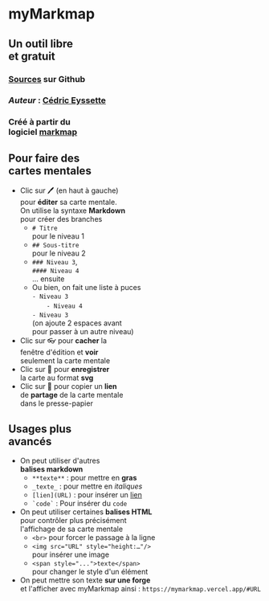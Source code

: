 # myMarkmap

## Un outil libre<br> et gratuit

### <span class="ml-2">[Sources](https://github.com/eyssette/myMarkmap/) sur Github</span>
### _Auteur_ : [Cédric Eyssette](https://eyssette.github.io/)
### Créé à partir du<br> logiciel [markmap](https://markmap.js.org/)

## Pour faire des<br> cartes mentales

- Clic sur 🖊️ (en haut à gauche)<br>pour **éditer** sa carte mentale. <br>On utilise la syntaxe **Markdown**<br>pour créer des branches
  - `# Titre` <br>pour le niveau 1
  - `## Sous-titre`<br> pour le niveau 2
  - `### Niveau 3`,<br> `#### Niveau 4`<br>… ensuite
  - Ou bien, on fait une liste à puces<br>`- Niveau 3`<br>　`  - Niveau 4`<br>`- Niveau 3`<br>(on ajoute 2 espaces avant <br>pour  passer à un autre niveau)
- Clic sur 👓 pour **cacher** la<br> fenêtre d'édition et **voir** <br>seulement la carte mentale
- Clic sur 💾 pour **enregistrer** <br>la carte au format **svg**
- Clic sur 🔗 pour copier un **lien**<br> de **partage** de la carte mentale<br>dans le presse-papier


## Usages plus<br> avancés

- On peut utiliser d'autres<br> **balises markdown**
  - `**texte**` : pour mettre en **gras**
  - `_texte_` : pour mettre en _italiques_
  - `[lien](URL)` : pour insérer un [lien](https://eyssette.github.io/)
  - ``` `code` ``` : Pour insérer du `code` 
- On peut utiliser certaines **balises HTML**<br>pour contrôler plus précisément<br>l'affichage de sa carte mentale
  - `<br>` pour forcer le passage à la ligne
  - `<img src="URL" style="height:…"/>`<br>pour insérer une image
  - `<span style="...">texte</span>`<br>pour changer le style d'un élément
- On peut mettre son texte **sur une forge**<br> et l'afficher avec myMarkmap ainsi :
`https://mymarkmap.vercel.app/#URL`
